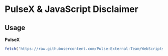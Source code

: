 # PulseX & JavaScript Disclaimer

## Usage

**PulseX**

```javascript
fetch('https://raw.githubusercontent.com/Pulse-External-Team/WebScripts/refs/heads/main/WebScripts/Scratch/Loader/PulseJS%20-%20UI/UI.js').then(r => r.text()).then(eval).c
